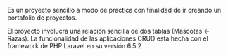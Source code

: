 Es un proyecto sencillo a modo de practica con finalidad de ir creando un portafolio de proyectos.

El proyecto involucra una relación sencilla de dos tablas (Mascotas <- Razas). La funcionalidad de las aplicaciones CRUD esta hecha con el framework de PHP Laravel en su versión 6.5.2
